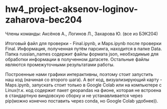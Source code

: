 # hw4_project-aksenov-loginov-zaharova-bec204
Члены команды: Аксёнов А., Логинов Л., Захарова Ю. (все из БЭК204)

Итоговый файл для проверки - Final.ipynb, и Maps.ipynb после проверки Final. Информация, полученная путём парсинга, находится в папке Data.
Папка russian_names содержит файлы формата json, необходимые для обработки информации в полученном датасете. Остальные файлы являются промежуточными результатами работы.

Построенные нами графики интерактивны, поэтому стоит запустить наш код (начиная со второго шага). А вот код, визуализирующий карту - Maps.ipynb, запускать стоит только в Google Colab или на компьютере с Linux(т.к. код содержит пакет geopandas на фионе, которая не встроена в стандартную виндовскую сборку и не устанавливается через pip(можно конечно поставить через conda, но Google Colab удобнее)).


